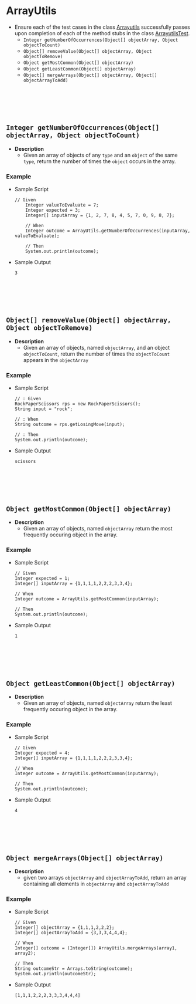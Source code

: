 # ArrayUtils
* Ensure each of the test cases in the class [Arrayutils]() successfully passes upon completion of each of the method stubs in the class [ArrayutilsTest]().
    * `Integer getNumberOfOccurrences(Object[] objectArray, Object objectToCount)` 
    * `Object[] removeValue(Object[] objectArray, Object objectToRemove)`
    * `Object getMostCommon(Object[] objectArray)` 
    * `Object getLeastCommon(Object[] objectArray)`
    * `Object[] mergeArrays(Object[] objectArray, Object[] objectArrayToAdd)`
    






<br><br><br><br>
## `Integer getNumberOfOccurrences(Object[] objectArray, Object objectToCount)`
* **Description**
    * Given an array of objects of any `type` and an `object` of the same `type`, return the number of times the `object` occurs in the array.

### Example
* Sample Script

    ```
   // Given
        Integer valueToEvaluate = 7;
        Integer expected = 3;
        Integer[] inputArray = {1, 2, 7, 8, 4, 5, 7, 0, 9, 8, 7};

        // When
        Integer outcome = ArrayUtils.getNumberOfOccurrences(inputArray, valueToEvaluate);

        // Then
        System.out.println(outcome);
    ```



* Sample Output

    ```
    3
    ```
    
    
    
    
    
    
    


<br><br><br><br>
## `Object[] removeValue(Object[] objectArray, Object objectToRemove)`
* **Description**
    * Given an array of objects, named `objectArray`, and an object `objectToCount`, return the number of times the `objectToCount` appears in the `objectArray`

### Example
* Sample Script

    ```
    // : Given
    RockPaperScissors rps = new RockPaperScissors();
    String input = "rock";
    
    // : When
    String outcome = rps.getLosingMove(input);
    
    // : Then
    System.out.println(outcome);
    ```



* Sample Output

    ```
    scissors
    ```
    
    
    
    

    

<br><br><br><br>
## `Object getMostCommon(Object[] objectArray)`
* **Description**
    * Given an array of objects, named `objectArray` return the most frequently occuring object in the array.

### Example
* Sample Script

    ```
   // Given
    Integer expected = 1;
    Integer[] inputArray = {1,1,1,1,2,2,2,3,3,4};

    // When
    Integer outcome = ArrayUtils.getMostCommon(inputArray);

    // Then
    System.out.println(outcome);
    ```



* Sample Output

    ```
    1
    ```
    
    
    
    

<br><br><br><br>
## `Object getLeastCommon(Object[] objectArray)`
* **Description**
    * Given an array of objects, named `objectArray` return the least frequently occuring object in the array.

### Example
* Sample Script

    ```
   // Given
    Integer expected = 4;
    Integer[] inputArray = {1,1,1,1,2,2,2,3,3,4};

    // When
    Integer outcome = ArrayUtils.getMostCommon(inputArray);

    // Then
    System.out.println(outcome);
    ```



* Sample Output

    ```
    4
    ```
    














<br><br><br><br>

## `Object mergeArrays(Object[] objectArray)`
* **Description**
    * given two arrays `objectArray` and `objectArrayToAdd`, return an array containing all elements in `objectArray` and `objectArrayToAdd`

### Example

* Sample Script

    ```
   // Given
    Integer[] objectArray = {1,1,1,2,2,2};
    Integer[] objectArrayToAdd = {3,3,3,4,4,4};

    // When
    Integer[] outcome = (Integer[]) ArrayUtils.mergeArrays(array1, array2);

    // Then
    String outcomeStr = Arrays.toString(outcome);
    System.out.println(outcomeStr);
    ```



* Sample Output

    ```
    [1,1,1,2,2,2,3,3,3,4,4,4]
    ```
